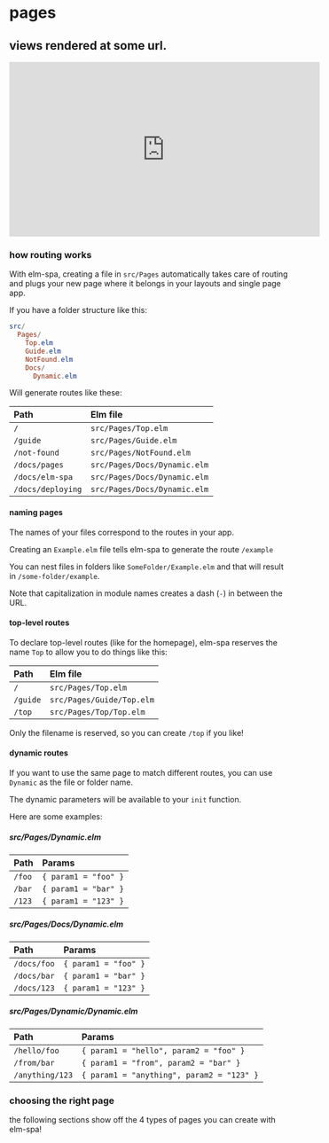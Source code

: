 # pages

## views rendered at some url.

<iframe width="560" height="315" src="https://www.youtube.com/embed/6tFH7FD8xHc" frameborder="0" allow="accelerometer; autoplay; encrypted-media; gyroscope; picture-in-picture" allowfullscreen></iframe>

### how routing works

With elm-spa, creating a file in `src/Pages` automatically takes care of routing
and plugs your new page where it belongs in your layouts and single page app.

If you have a folder structure like this:

```elm
src/
  Pages/
    Top.elm
    Guide.elm
    NotFound.elm
    Docs/
      Dynamic.elm
```

Will generate routes like these:

Path | Elm file
:-- | :--
`/` | `src/Pages/Top.elm`
`/guide` | `src/Pages/Guide.elm`
`/not-found` | `src/Pages/NotFound.elm`
`/docs/pages` | `src/Pages/Docs/Dynamic.elm`
`/docs/elm-spa` | `src/Pages/Docs/Dynamic.elm`
`/docs/deploying` | `src/Pages/Docs/Dynamic.elm`

#### naming pages

The names of your files correspond to the routes in your app.

Creating an `Example.elm` file tells elm-spa to generate the route `/example`

You can nest files in folders like `SomeFolder/Example.elm` and that will
result in `/some-folder/example`.

Note that capitalization in module names creates a dash (`-`) in between the
URL.

#### top-level routes

To declare top-level routes (like for the homepage), elm-spa reserves the name 
`Top` to allow you to do things like this:

Path | Elm file
:-- | :--
`/` | `src/Pages/Top.elm`
`/guide` | `src/Pages/Guide/Top.elm`
`/top` | `src/Pages/Top/Top.elm`

Only the filename is reserved, so you can create `/top` if you like!

#### dynamic routes

If you want to use the same page to match different routes, you can use
`Dynamic` as the file or folder name.

The dynamic parameters will be available to your `init` function.

Here are some examples:


##### src/Pages/Dynamic.elm

Path | Params
:-- | :--
`/foo` | `{ param1 = "foo" }`
`/bar` | `{ param1 = "bar" }`
`/123` | `{ param1 = "123" }`

##### src/Pages/Docs/Dynamic.elm

Path | Params
:-- | :--
`/docs/foo` | `{ param1 = "foo" }`
`/docs/bar` | `{ param1 = "bar" }`
`/docs/123` | `{ param1 = "123" }`

##### src/Pages/Dynamic/Dynamic.elm

Path | Params
:-- | :--
`/hello/foo` | `{ param1 = "hello", param2 = "foo" }`
`/from/bar` | `{ param1 = "from", param2 = "bar" }`
`/anything/123` | `{ param1 = "anything", param2 = "123" }`


### choosing the right page

the following sections show off the 4 types of pages you can
create with elm-spa!